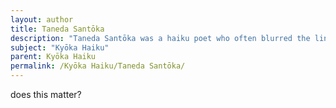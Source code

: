 ```yaml
---
layout: author
title: Taneda Santōka
description: "Taneda Santōka was a haiku poet who often blurred the lines with kyōka, emphasizing solitude and nature in his works. His poems are marked by a deep appreciation for the simplicity and beauty of the natural world."
subject: "Kyōka Haiku"
parent: Kyōka Haiku
permalink: /Kyōka Haiku/Taneda Santōka/
---
```


does this matter?
